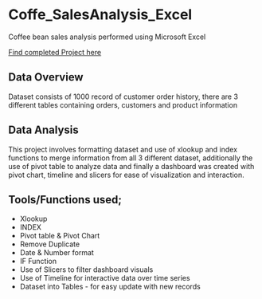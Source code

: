 # Coffe_SalesAnalysis_Excel
Coffee bean sales analysis performed using Microsoft Excel

[Find completed Project here](https://1drv.ms/x/s!AqTplGabyqQjbPpdr4yln5340wQ?e=8mrG3A&nav=MTVfe0JFRTM0QzE2LTI5MkMtMDY0Qi05N0Y3LTBDQzg1NTVBQUI2QX0)

## Data Overview

Dataset consists of 1000 record of customer order history, there are 3 different tables containing orders, customers and product information

## Data Analysis

This project involves formatting dataset and use of xlookup and index functions to merge information from all 3 different dataset, additionally the use of pivot table to analyze data and finally a dashboard was created with pivot chart, timeline and slicers for ease of visualization and interaction.

## Tools/Functions used;
  - Xlookup
  - INDEX
  - Pivot table & Pivot Chart
  - Remove Duplicate
  - Date & Number format
  - IF Function
  - Use of Slicers to filter dashboard visuals
  - Use of Timeline for interactive data over time series
  - Dataset into Tables - for easy update with new records
